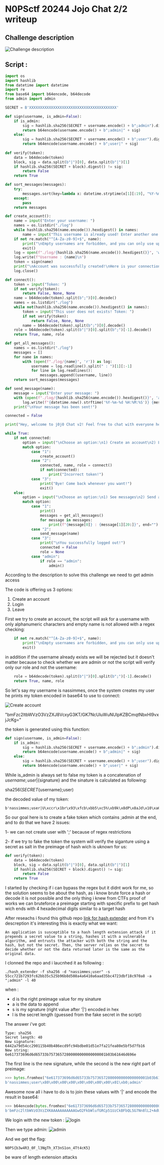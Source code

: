 # N0PSctf 20244 Jojo Chat 2/2 writeup

## Challenge description

![Challenge description](assets/Description.png)




## Script :


```python 
import os
import hashlib
from datetime import datetime
import re
from base64 import b64encode, b64decode
from admin import admin

SECRET = B'XXXXXXXXXXXXXXXXXXXXXXXXXXXXXXXXXXXXXXXX'

def sign(username, is_admin=False):
    if is_admin:
        sig = hashlib.sha256(SECRET + username.encode() + b";admin").digest()
        return b64encode(username.encode() + b";admin|" + sig)
    else:
        sig = hashlib.sha256(SECRET + username.encode() + b";user").digest()
        return b64encode(username.encode() + b";user|" + sig)
    
def verify(token):
    data = b64decode(token)
    block, sig = data.split(b"|")[0], data.split(b"|")[1]
    if hashlib.sha256(SECRET + block).digest() != sig:
        return False
    return True

def sort_messages(messages):
    try:
        messages.sort(key=lambda x: datetime.strptime(x[1][:19], "%Y-%m-%d %H:%M:%S"))
    except:
        pass
    return messages

def create_account():
    name = input("Enter your username: ")
    names = os.listdir("./log")
    while hashlib.sha256(name.encode()).hexdigest() in names:
        name = input("This username is already used! Enter another one: ")
    if not re.match("^[A-Za-z0-9]+$", name):
        print("\nEmpty usernames are forbidden, and you can only use uppercases, lowercases and numbers, you hacker!")
        exit()
    log = open(f"./log/{hashlib.sha256(name.encode()).hexdigest()}", 'w')
    log.write(f"Username : {name}\n")
    token = sign(name)
    print("\nAccount was successfully created!\nHere is your connection token:\n"+token.decode())
    log.close()

def connect():
    token = input("Token: ")
    if not verify(token):
        return False, None, None
    name = b64decode(token).split(b";")[0].decode()
    names = os.listdir("./log")
    while not(hashlib.sha256(name.encode()).hexdigest() in names):
        token = input("This user does not exists! Token: ")
        if not verify(token):
            return False, None, None
        name = b64decode(token).split(b";")[0].decode()
    role = b64decode(token).split(b"|")[0].split(b";")[-1].decode()
    return True, name, role

def get_all_messages():
    names = os.listdir("./log")
    messages = []
    for name in names:
        with (open(f"./log/{name}", 'r')) as log:
            username = log.readline().split(" : ")[1][:-1]
            for line in log.readlines():
                messages.append((username, line))
    return sort_messages(messages)

def send_message(name):
    message = input("Enter your message: ")
    with (open(f"./log/{hashlib.sha256(name.encode()).hexdigest()}", 'a')) as log:
        log.write(f"{datetime.now().strftime('%Y-%m-%d %H:%M:%S')} {message}\n")
    print("\nYour message has been sent!")

connected = False

print("Hey, welcome to j0j0 Chat v2! Feel free to chat with everyone here :)\nUpdate note: We noticed some security issues in our previous chat, this should be fixed now!")

while True:
    if not connected:
        option = input("\nChoose an option:\n1) Create an account\n2) Login\n3) Leave\n")
        match option:
            case "1":
                create_account()
            case "2":
                connected, name, role = connect()
                if not(connected):
                    print("Incorrect token!")
            case "3":
                print("Bye! Come back whenever you want!")
                exit()
    else:
        option = input("\nChoose an option:\n1) See messages\n2) Send a message\n3) Logout\n")
        match option:
            case "1":
                print()
                messages = get_all_messages()
                for message in messages:
                    print(f"{message[0]} : {message[1][20:]}", end="")
            case "2":
                send_message(name)
            case "3":
                print("\nYou successfully logged out!")
                connected = False
                role = None
            case "admin":
                if role == "admin":
                    admin()
```

According to the description to solve this challenge we need to get admin access 

The code is offering us 3 options:

1) Create an account
2) Login 
3) Leave


First we try to create an account, the script will ask for a username with only alphanumeric characters and empty name is not allowed with a regex checking:

```python
    if not re.match("^[A-Za-z0-9]+$", name):
        print("\nEmpty usernames are forbidden, and you can only use uppercases, lowercases and numbers, you hacker!")
        exit()
```

in addition if the username already exists we will be rejected but it doesn't matter because to check whether we are admin or not the script will verify only our role and not the username:

```python 
    role = b64decode(token).split(b"|")[0].split(b";")[-1].decode()
    return True, name, role
```


So let's say my username is nassimmes, once the system creates my user he prints my token encoded in base64 to use to connect:

![Create account](assets/create_account.png)


"bmFzc2ltbWVzO3VzZXJ8VcxyG3KT/GK7NcUluWuNUIpKZBCmqtNbxHI9vxjJcKg="

the token is generated using this function:
```python 
def sign(username, is_admin=False):
    if is_admin:
        sig = hashlib.sha256(SECRET + username.encode() + b";admin").digest()
        return b64encode(username.encode() + b";admin|" + sig)
    else:
        sig = hashlib.sha256(SECRET + username.encode() + b";user").digest()
        return b64encode(username.encode() + b";user|" + sig)
```

While is_admin is always set to false my token is a concatenation of ${username};user|${signature} and the sinature is calculated as following:

sha256(${SECRET}${username};user)

the decoded value of my token:

```
b'nassimmes;user|U\xccr\x1br\x93\xfcb\xbb5\xc5%\xb9k\x8dP\x8aJd\x10\xa6\xaa\xd3[\xc4r=\xbf\x18\xc9p\xa8'
```

So our goal here is to create a fake token which contains ;admin at the end, and to do that we have 2 issues:

1- we can not create user with ';' because of regex restrictions

2- if we try to fake the token the system will verify the siganture using a secret as salt in the preimage of hash wich is uknown for us:

```python 
def verify(token):
    data = b64decode(token)
    block, sig = data.split(b"|")[0], data.split(b"|")[1]
    if hashlib.sha256(SECRET + block).digest() != sig:
        return False
    return True 
```


I started by checking if i can bypass the regex but it didnt work for me, so the solution seems to be about the hash, as i know brute force a hash or decode it is not possible and the only thing i knew from CTFs proof of works we can bruteforce a preimage starting with specific prefix to get hash wich ends with 4 hexadecimal digits similar to a target hash


After reseachs i found this github repo [link for hash extender](https://github.com/iagox86/hash_extender) and from it's descreption it's interesting this is exactly what we want:

```
An application is susceptible to a hash length extension attack if it prepends a secret value to a string, hashes it with a vulnerable algorithm, and entrusts the attacker with both the string and the hash, but not the secret. Then, the server relies on the secret to decide whether or not the data returned later is the same as the original data.
```

I clonned the repo and i laucnhed it as following : 

```
./hash_extender -f sha256 -d "nassimmes;user" -s 55cc721b7293fc62bb35c525b96b8d508a4a6410a6aad35bc4723dbf18c970a8 -a ";admin" -l 40
```

when :
- d is the right preimage value for my sinature
- a is the data to append
- s is my sgnature (right value after '|') encoded in hex
- l is the secret length (guessed from the fake secret in the script)

The answer i've got:

```
Type: sha256
Secret length: 40
New signature: 6442a79d54cc290115b40b486ecd9fc94bdbe01d51e7fa21fea80e5bf5d7fb16
New string: 6e617373696d6d65733b75736572800000000000000001b03b61646d696e
```
 
The first line is the new signature, while the second is the new right part of preimage:

```python 
>>> bytes.fromhex("6e617373696d6d65733b75736572800000000000000001b03b61646d696e")
b'nassimmes;user\x80\x00\x00\x00\x00\x00\x00\x00\x01\xb0;admin'
```

Awesome now all i have to do is to join these values with '|' and encode the result in base64:

```python 
>>> b64encode(bytes.fromhex("6e617373696d6d65733b75736572800000000000000001b03b61646d696e")+b"|"+bytes.fromhex("6442a79d54cc290115b40b486ecd9fc94bdbe01d51e7fa21fea80e5bf5d7fb16"))
b'bmFzc2ltbWVzO3VzZXKAAAAAAAAAAAGwO2FkbWlufGRCp51UzCkBFbQLSG7Nn8lL2+AdUef6If6oDlv11/sW'
```

We login with the new token : 
![login](assets/login.png)


Then we type admin:
![admin](assets/admin.png)

And we get the flag:

```
N0PS{b3w4R3_0F_l3NgTh_XT3nS1on_4Tt4cK5}
```

be ware of length extension attacks
